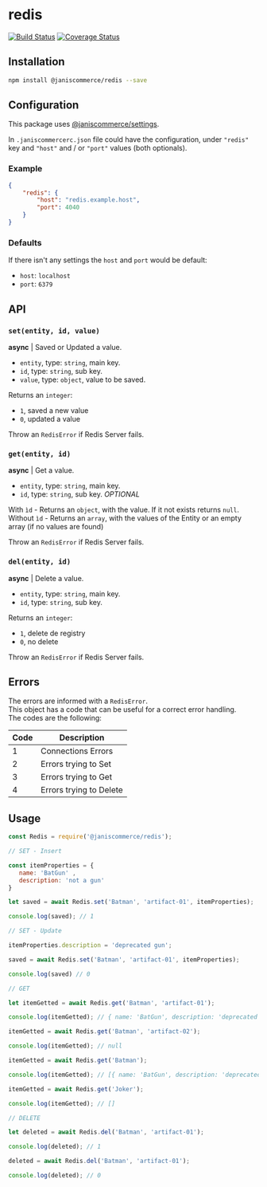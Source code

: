 # redis

[![Build Status](https://travis-ci.org/janis-commerce/redis.svg?branch=master)](https://travis-ci.org/janis-commerce/redis)
[![Coverage Status](https://coveralls.io/repos/github/janis-commerce/redis/badge.svg?branch=master)](https://coveralls.io/github/janis-commerce/redis?branch=master)

## Installation
```sh
npm install @janiscommerce/redis --save
```

## Configuration
This package uses [@janiscommerce/settings](https://www.npmjs.com/package/@janiscommerce/settings). 

In `.janiscommercerc.json` file could have the configuration, under `"redis"` key and `"host"` and / or `"port"` values (both optionals).

### Example
```json
{
    "redis": {
        "host": "redis.example.host",
        "port": 4040
    }
}
```

### Defaults
If there isn't any settings the `host` and `port` would be default:
- `host`: `localhost`
- `port`: `6379`

## API

### `set(entity, id, value)`

**async** | Saved or Updated a value.

* `entity`, type: `string`, main key.
* `id`, type: `string`, sub key.
* `value`, type: `object`, value to be saved.

Returns an `integer`:
* `1`, saved a new value
* `0`, updated a value

Throw an `RedisError` if Redis Server fails.

### `get(entity, id)`

**async** | Get a value.

* `entity`, type: `string`, main key.
* `id`, type: `string`, sub key. *OPTIONAL*

With `ìd` - Returns an `object`, with the value. If it not exists returns `null`. 
Without `ìd` - Returns an `array`, with the values of the Entity or an empty array (if no values are found)

Throw an `RedisError` if Redis Server fails.

### `del(entity, id)` 

**async** | Delete a value.

* `entity`, type: `string`, main key.
* `id`, type: `string`, sub key.

Returns an `integer`:
* `1`, delete de registry
* `0`, no delete

Throw an `RedisError` if Redis Server fails.

## Errors

The errors are informed with a `RedisError`.  
This object has a code that can be useful for a correct error handling.  
The codes are the following:  

| Code | Description                    |
|------|--------------------------------|
| 1    | Connections Errors             |
| 2    | Errors trying to Set           |
| 3    | Errors trying to Get           |
| 4    | Errors trying to Delete        |

## Usage
```js
const Redis = require('@janiscommerce/redis');

// SET - Insert

const itemProperties = {
   name: 'BatGun' ,
   description: 'not a gun'
}

let saved = await Redis.set('Batman', 'artifact-01', itemProperties);

console.log(saved); // 1

// SET - Update

itemProperties.description = 'deprecated gun';

saved = await Redis.set('Batman', 'artifact-01', itemProperties);

console.log(saved) // 0

// GET

let itemGetted = await Redis.get('Batman', 'artifact-01');

console.log(itemGetted); // { name: 'BatGun', description: 'deprecated gun' }

itemGetted = await Redis.get('Batman', 'artifact-02');

console.log(itemGetted); // null

itemGetted = await Redis.get('Batman');

console.log(itemGetted); // [{ name: 'BatGun', description: 'deprecated gun' }]

itemGetted = await Redis.get('Joker');

console.log(itemGetted); // []

// DELETE

let deleted = await Redis.del('Batman', 'artifact-01');

console.log(deleted); // 1

deleted = await Redis.del('Batman', 'artifact-01');

console.log(deleted); // 0

```

